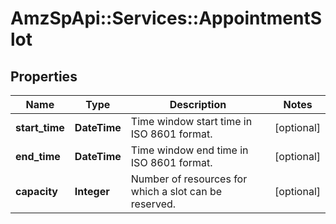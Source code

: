 # AmzSpApi::Services::AppointmentSlot

## Properties
Name | Type | Description | Notes
------------ | ------------- | ------------- | -------------
**start_time** | **DateTime** | Time window start time in ISO 8601 format. | [optional] 
**end_time** | **DateTime** | Time window end time in ISO 8601 format. | [optional] 
**capacity** | **Integer** | Number of resources for which a slot can be reserved. | [optional] 


